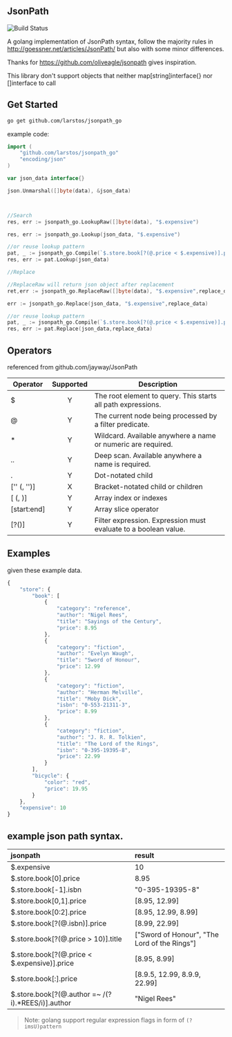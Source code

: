 JsonPath
----------------
![Build Status](https://travis-ci.com/larstos/jsonpath_go.svg?branch=main)

A golang implementation of JsonPath syntax,
follow the majority rules in http://goessner.net/articles/JsonPath/
but also with some minor differences.

Thanks for https://github.com/oliveagle/jsonpath gives inspiration.

This library don't support objects that neither map[string]interface{} nor []interface to call

Get Started
------------

```bash
go get github.com/larstos/jsonpath_go
```

example code:

```go
import (
    "github.com/larstos/jsonpath_go"
    "encoding/json"
)

var json_data interface{}

json.Unmarshal([]byte(data), &json_data)



//Search
res, err := jsonpath_go.LookupRaw([]byte(data), "$.expensive")

res, err := jsonpath_go.Lookup(json_data, "$.expensive")

//or reuse lookup pattern
pat, _ := jsonpath_go.Compile(`$.store.book[?(@.price < $.expensive)].price`)
res, err := pat.Lookup(json_data)

//Replace

//ReplaceRaw will return json object after replacement
ret,err := jsonpath_go.ReplaceRaw([]byte(data), "$.expensive",replace_data)

err := jsonpath_go.Replace(json_data, "$.expensive",replace_data)

//or reuse lookup pattern
pat, _ := jsonpath_go.Compile(`$.store.book[?(@.price < $.expensive)].price`)
res, err := pat.Replace(json_data,replace_data)

```

Operators
--------
referenced from github.com/jayway/JsonPath

| Operator | Supported | Description |
| ---- | :---: | ---------- |
| $ 					  | Y | The root element to query. This starts all path expressions. |
| @ 				      | Y | The current node being processed by a filter predicate. |
| * 					  | Y | Wildcard. Available anywhere a name or numeric are required. |
| .. 					  | Y | Deep scan. Available anywhere a name is required. |
| .<name> 				  | Y | Dot-notated child |
| ['<name>' (, '<name>')] | X | Bracket-notated child or children |
| [<number> (, <number>)] | Y | Array index or indexes |
| [start:end] 			  | Y | Array slice operator |
| [?(<expression>)] 	  | Y | Filter expression. Expression must evaluate to a boolean value. |

Examples
--------
given these example data.

```javascript
{
    "store": {
        "book": [
            {
                "category": "reference",
                "author": "Nigel Rees",
                "title": "Sayings of the Century",
                "price": 8.95
            },
            {
                "category": "fiction",
                "author": "Evelyn Waugh",
                "title": "Sword of Honour",
                "price": 12.99
            },
            {
                "category": "fiction",
                "author": "Herman Melville",
                "title": "Moby Dick",
                "isbn": "0-553-21311-3",
                "price": 8.99
            },
            {
                "category": "fiction",
                "author": "J. R. R. Tolkien",
                "title": "The Lord of the Rings",
                "isbn": "0-395-19395-8",
                "price": 22.99
            }
        ],
        "bicycle": {
            "color": "red",
            "price": 19.95
        }
    },
    "expensive": 10
}
```
example json path syntax.
----

| jsonpath | result|
| :--------- | :-------|
| $.expensive 			                           | 10|
| $.store.book[0].price                            | 8.95|
| $.store.book[-1].isbn                            | "0-395-19395-8"|
| $.store.book[0,1].price                          | [8.95, 12.99]   |
| $.store.book[0:2].price                          | [8.95, 12.99, 8.99]|
| $.store.book[?(@.isbn)].price                    |  [8.99, 22.99] |
| $.store.book[?(@.price > 10)].title              | ["Sword of Honour", "The Lord of the Rings"]|
| $.store.book[?(@.price < $.expensive)].price     | [8.95, 8.99] |
| $.store.book[:].price                            | [8.9.5, 12.99, 8.9.9, 22.99] |
| $.store.book[?(@.author =~ /(?i).*REES/i)].author | "Nigel Rees" |

> Note: golang support regular expression flags in form of `(?imsU)pattern`